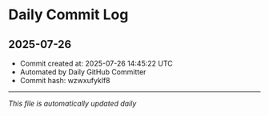 # Daily Commit Log

## 2025-07-26

- Commit created at: 2025-07-26 14:45:22 UTC
- Automated by Daily GitHub Committer
- Commit hash: wzwxufyklf8

---
*This file is automatically updated daily*